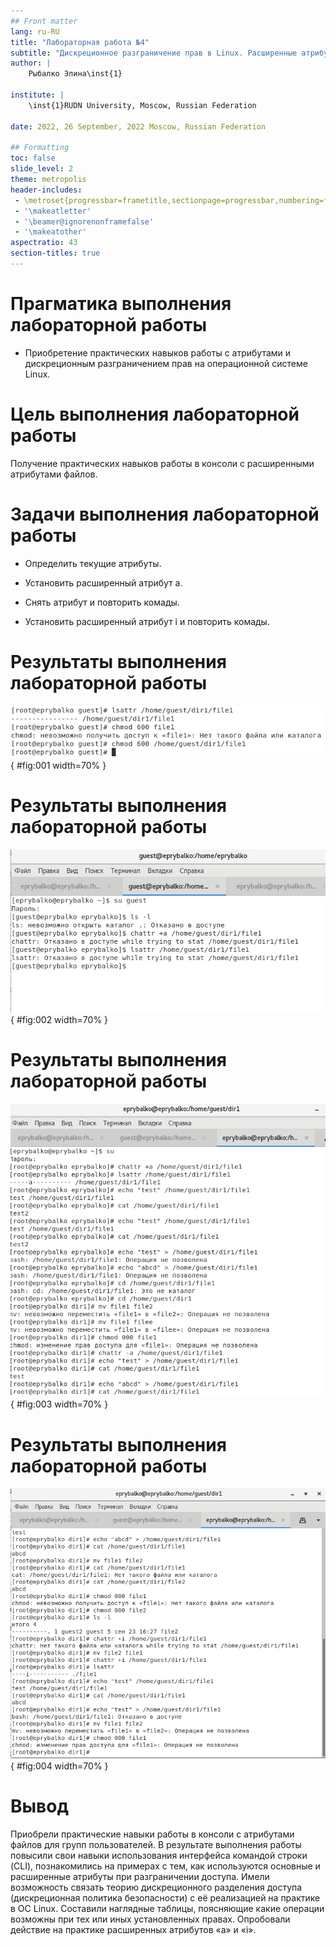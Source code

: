 ```yaml
---
## Front matter
lang: ru-RU
title: "Лабораторная работа №4"
subtitle: "Дискреционное разграничение прав в Linux. Расширенные атрибуты"
author: |
    Рыбалко Элина\inst{1}

institute: |
	\inst{1}RUDN University, Moscow, Russian Federation
  
date: 2022, 26 September, 2022 Moscow, Russian Federation  

## Formatting
toc: false
slide_level: 2
theme: metropolis
header-includes: 
 - \metroset{progressbar=frametitle,sectionpage=progressbar,numbering=fraction}
 - '\makeatletter'
 - '\beamer@ignorenonframefalse'
 - '\makeatother'
aspectratio: 43
section-titles: true
---
```


# Прагматика выполнения лабораторной работы 

 - Приобретение практических навыков работы с атрибутами и дискреционным разграничением прав на операционной системе Linux.

# Цель выполнения лабораторной работы

 Получение практических навыков работы в консоли  с расширенными атрибутами файлов.

# Задачи выполнения лабораторной работы

- Определить текущие атрибуты.

- Установить расширенный атрибут a.

- Снять атрибут и повторить комады.

- Установить расширенный атрибут i и повторить комады.

# Результаты выполнения лабораторной работы
 
![Определение и установка атрибутов](image/fig001.png){ #fig:001 width=70% } 

# Результаты выполнения лабораторной работы

![Установка расширенных атрибутов](image/fig002.png){ #fig:002 width=70% }

# Результаты выполнения лабораторной работы

![Последовательное выполнение команд](image/fig003.png){ #fig:003 width=70% } 

# Результаты выполнения лабораторной работы 

![Последовательное выполнение команд](image/fig004.png){ #fig:004 width=70% }

# Вывод

Приобрели практические навыки работы в консоли с атрибутами файлов для групп пользователей. 
В результате выполнения работы повысили свои навыки использования интерфейса командой строки (CLI), познакомились на примерах с тем, как используются основные и расширенные атрибуты при разграничении
доступа. Имели возможность связать теорию дискреционного разделения доступа (дискреционная политика безопасности) с её реализацией на практике в ОС Linux. Составили наглядные таблицы, поясняющие какие операции возможны при тех или иных установленных правах. Опробовали действие на практике расширенных атрибутов «а» и «i».
